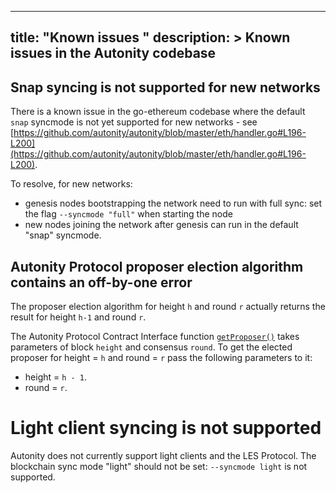 
---
title: "Known issues "
description: >
  Known issues in the Autonity codebase
---

## Snap syncing is not supported for new networks

There is a known issue in the go-ethereum codebase where the default `snap` syncmode is not yet supported for new networks  - see [https://github.com/autonity/autonity/blob/master/eth/handler.go#L196-L200](https://github.com/autonity/autonity/blob/master/eth/handler.go#L196-L200).

To resolve, for new networks:

- genesis nodes bootstrapping the network need to run with full sync: set the flag `--syncmode "full"` when starting the node
- new nodes joining the network after genesis can run in the default "snap" syncmode.

## Autonity Protocol proposer election algorithm contains an off-by-one error

The proposer election algorithm for height `h` and round `r` actually returns the result for height `h-1` and round `r`.

The Autonity Protocol Contract Interface function [`getProposer()`](/reference/api/aut/#getproposer) takes parameters of block `height` and consensus `round`. To get the elected proposer for height = `h` and round = `r` pass the following parameters to it:
- height = `h - 1`.
- round = `r`.

# Light client syncing is not supported

Autonity does not currently support light clients and the LES Protocol. The blockchain sync mode "light" should not be set: `--syncmode light` is not supported.

<!--
## Tendermint Namespace Interface is accessible but not meant for use by external clients


Autonity has a Tendermint Interface used by the L1 Autonity Protocol and by the core development team as a development API. The Tendermint Namespace functions can be accessed from the Node JS Console and by RPC call but are not intended for use by external clients.

Access to the functions by RPC and Node JS Console will be deprecated and removed in a future Autonity Go Client Release.
-->
<!--

## Autonity Liquid Newton Contract Interface functions `wal()` and `lsend()` show incorrect token symbol/name in terminal output

The Autonity Liquid Newton Contract Interface function [`wal()`](/reference/api/liquid-newton/#wal-_print-staking-wallet_) and [`lsend()`](/reference/api/liquid-newton/#lsend-_send-liquid-newton_) functions display "lnew" or "LNEW" in terminal output when they should display "lntn" or "LNTN":

- `wal()`: table column heading for the Liquid Newton amount held by the wallet shows "lnew" instead of "lntn".
- `lsend()`: shows a message sending "LNEW" instead of "LNTN".

The interface documentation shows the correct output in the [`wal()` example output](/reference/api/liquid-newton/#example-1) and [`lsend()` example output](/reference/api/liquid-newton/#example-4).
-->
